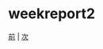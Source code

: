 # weekreport2

[前](https://github.com/175B005/weekreport) | [次](https://github.com/175B005/weekreport3)
